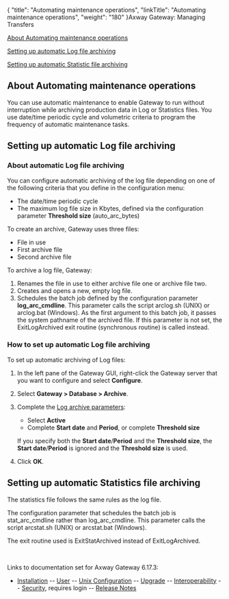 {
    "title": "Automating maintenance operations",
    "linkTitle": "Automating maintenance operations",
    "weight": "180"
}<span class="mc-variable axway_variables.Component_Long_Name variable">Axway Gateway</span>: Managing Transfers

[About Automating maintenance operations](#About)

[Setting up automatic Log file archiving](#auto_log_file_archiving)

[Setting up automatic Statistic file archiving](#auto_statistics_file_archiving)

<span id="About"></span>

## About Automating maintenance operations

You can use automatic maintenance to enable Gateway to run without interruption while archiving production data in Log or Statistics files. You use date/time periodic cycle and volumetric criteria to program the frequency of automatic maintenance tasks.

<span id="auto_log_file_archiving"></span>

## Setting up automatic Log file archiving

### About automatic Log file archiving

You can configure automatic archiving of the log file depending on one of the following criteria that you define in the configuration menu:

-   The date/time periodic cycle
-   The maximum log file size in Kbytes, defined via the configuration parameter <span style="font-weight: bold;">Threshold size</span> (<span class="code">auto\_arc\_bytes</span>)

To create an archive, Gateway uses three files:

-   File in use
-   First archive file
-   Second archive file

To archive a log file, Gateway:

1.  Renames the file in use to either archive file one or archive file two.
2.  Creates and opens a new, empty log file.
3.  Schedules the batch job defined by the configuration parameter <span class="code" style="font-weight: bold;">log\_arc\_cmdline</span>. This parameter calls the script <span class="code">arclog.sh</span> (UNIX) or <span class="code">arclog.bat</span> (Windows). As the first argument to this batch job, it passes the system pathname of the archived file. If this parameter is not set, the ExitLogArchived exit routine (synchronous routine) is called instead.

### How to set up automatic Log file archiving

To set up automatic archiving of Log files:

1.  In the left pane of the Gateway GUI, right-click the Gateway server that you want to configure and select <span style="font-weight: bold;">Configure</span>.
2.  Select <span style="font-weight: bold;">Gateway > Database > Archive</span>.
3.  Complete the [Log archive parameters](../../../configuration_start_here/config_gateway_paras#olh_gateway_database_archive):
    -   Select <span style="font-weight: bold;">Active</span>
    -   Complete <span style="font-weight: bold;">Start date</span> and <span style="font-weight: bold;">Period</span>, or complete <span style="font-weight: bold;">Threshold size</span>

    If you specify both the <span style="font-weight: bold;">Start date</span>/<span style="font-weight: bold;">Period</span> and the <span style="font-weight: bold;">Threshold size</span>, the <span style="font-weight: bold;">Start date</span>/<span style="font-weight: bold;">Period</span> is ignored and the <span style="font-weight: bold;">Threshold size</span> is used.
4.  Click <span style="font-weight: bold;">OK</span>.

<span id="auto_statistics_file_archiving"></span>

## Setting up automatic Statistics file archiving

The statistics file follows the same rules as the log file.

The configuration parameter that schedules the batch job is <span class="code">stat\_arc\_cmdline</span> rather than <span class="code">log\_arc\_cmdline</span>. This parameter calls the script <span class="code">arcstat.sh</span> (UNIX) or <span class="code">arcstat.bat</span> (Windows).

The exit routine used is ExitStatArchived instead of ExitLogArchived.

 

Links to documentation set for Axway Gateway <span class="mc-variable axway_variables.Release_Number variable">6.17.3</span>:

-   [Installation](#) -- [User](#) -- [Unix Configuration](#) -- [Upgrade](#) -- [Interoperability](#) -- [Security](#), requires login -- [Release Notes](#)
